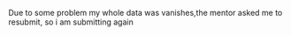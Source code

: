 Due to some problem my whole data was vanishes,the mentor asked me to resubmit, so i am submitting again
